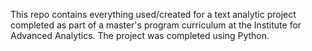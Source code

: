This repo contains everything used/created for a text analytic project completed as part of a master's program curriculum at the Institute for Advanced Analytics. The project was completed using Python. 
